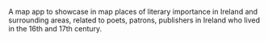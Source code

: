  A map app to showcase in map places of literary importance in Ireland and surrounding areas, related to poets, patrons, publishers in Ireland who lived in the 16th and 17th century. 
